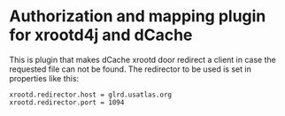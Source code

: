 Authorization and mapping plugin for xrootd4j and dCache
========================================================

This is plugin that makes dCache xrootd door redirect a client in case the requested file can not be found.
The redirector to be used is set in properties like this:

    xrootd.redirector.host = glrd.usatlas.org
    xrootd.redirector.port = 1094